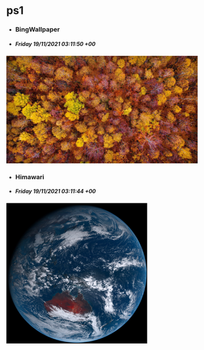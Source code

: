 # ps1

- ### BingWallpaper
- ##### Friday 19/11/2021 03:11:50 +00
<img src="BingWallpaper/latest.jpg" width="700" height="auto" title="👉  BingWallpaper  👈">


- ### Himawari 
- ##### Friday 19/11/2021 03:11:44 +00
<img src="Himawari/latest.jpg" width="auto" height="371" title="👉  Himawari  👈">






